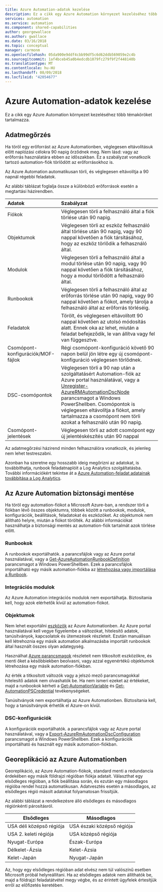 ```yaml
---
title: Azure Automation-adatok kezelése
description: Ez a cikk egy Azure Automation környezet kezeléséhez több témaköröket tartalmazza.  Jelenleg magában foglalja az adatok megőrzésére és biztonsági mentése az Azure Automation-vészhelyreállítás az Azure Automationben.
services: automation
ms.service: automation
ms.component: shared-capabilities
author: georgewallace
ms.author: gwallace
ms.date: 03/16/2018
ms.topic: conceptual
manager: carmonm
ms.openlocfilehash: 05da900e9ddf4cbb99df5c6d62ddb569059e2c4b
ms.sourcegitcommit: 1af4bceb45a0b4edcdb1079fc279f9f2f448140b
ms.translationtype: MT
ms.contentlocale: hu-HU
ms.lasthandoff: 08/09/2018
ms.locfileid: "42054677"
---
```

# <a name="managing-azure-automation-data"></a>Azure Automation-adatok kezelése
Ez a cikk egy Azure Automation környezet kezeléséhez több témaköröket tartalmazza.

## <a name="data-retention"></a>Adatmegőrzés
Ha töröl egy erőforrást az Azure Automationben, véglegesen eltávolításuk előtt naplózási célokra 90 napig őrződnek meg.  Nem lásd: vagy az erőforrás használatára ebben az időszakban.  Ez a szabályzat vonatkozik tartozó automation-fiók törlődött az erőforrásokhoz is.

Az Azure Automation automatikusan törli, és véglegesen eltávolítja a 90 napnál régebbi feladatok.

Az alábbi táblázat foglalja össze a különböző erőforrások esetén a megtartási házirendben.

| Adatok | Szabályzat |
|:--- |:--- |
| Fiókok |Véglegesen törli a felhasználó által a fiók törlése után 90 napig. |
| Objektumok |Véglegesen törli az eszköz felhasználó által törlése után 90 napig, vagy 90 nappal követően a fiók társításához, hogy az eszköz törlődik a felhasználó által. |
| Modulok |Véglegesen törli a felhasználó által a modul törlése után 90 napig, vagy 90 nappal követően a fiók társításához, hogy a modul törlődött a felhasználó által. |
| Runbookok |Véglegesen törli a felhasználó által az erőforrás törlése után 90 napig, vagy 90 nappal követően a fiókot, amely tárolja a felhasználó által az erőforrás törléséig. |
| Feladatok |Törölt, és véglegesen eltávolított 90 nappal követően az utolsó módosítás alatt. Ennek oka az lehet, miután a feladat befejeződik, le van állítva vagy fel van függesztve. |
| Csomópont-konfigurációk/MOF-fájlok |Régi csomópont-konfiguráció követő 90 napon belül jön létre egy új csomópont-konfiguráció véglegesen törlődnek. |
| DSC-csomópontok |Véglegesen törli a 90 nap után a szolgáltatásért Automation-fiók az Azure portal használatával, vagy a [Unregister-AzureRMAutomationDscNode](https://docs.microsoft.com/powershell/module/azurerm.automation/unregister-azurermautomationdscnode) parancsmagot a Windows PowerShellben. Csomópontok is véglegesen eltávolítja a fiókot, amely tartalmazza a csomópont nem törli azokat a felhasználó után 90 napig. |
| Csomópont-jelentések |Véglegesen törli az adott csomópont egy új jelentéskészítés után 90 nappal |

Az adatmegőrzési házirend minden felhasználóra vonatkozik, és jelenleg nem lehet testreszabni.

Azonban ha szeretne egy hosszabb ideig megőrizni az adatokat, is továbbíthatja, runbook feladatnaplóit a Log Analytics szolgáltatásba.  További információkért tekintse át a [Azure Automation-feladat adatainak továbbítása a Log Analytics](automation-manage-send-joblogs-log-analytics.md).   

## <a name="backing-up-azure-automation"></a>Az Azure Automation biztonsági mentése
Ha töröl egy automation-fiókot a Microsoft Azure-ban, a rendszer törli a fiókban lévő összes objektumra, többek között a runbookok, modulok, konfigurációk, beállítások, feladatokat és eszközöket. Az objektumok nem állítható helyre, miután a fiókot törölték.  Az alábbi információkat használhatja a biztonsági mentés az automation-fiók tartalmát azok törlése előtt. 

### <a name="runbooks"></a>Runbookok
A runbookok exportálhatók. a parancsfájlok vagy az Azure portal használatával, vagy a [Get-AzureAutomationRunbookDefinition](https://docs.microsoft.com/powershell/module/servicemanagement/azure/get-azureautomationrunbookdefinition) parancsmagot a Windows PowerShellben.  Ezek a parancsfájlok importálható egy másik automation-fiókba az [létrehozása vagy importálása a Runbook](https://msdn.microsoft.com/library/dn643637.aspx).

### <a name="integration-modules"></a>Integrációs modulok
Az Azure Automation integrációs modulok nem exportálhatja.  Biztosítania kell, hogy azok elérhetők kívül az automation-fiókot.

### <a name="assets"></a>Objektumok
Nem lehet exportálni [eszközök](https://msdn.microsoft.com/library/dn939988.aspx) az Azure Automationben.  Az Azure portal használatával kell vegye figyelembe a változókat, hitelesítő adatok, tanúsítványok, kapcsolatok és ütemezések részleteit.  Ezután manuálisan kell létrehoznia egy másik automation alkalmazásba importált runbookok által használt összes olyan adategység.

Használhat [Azure parancsmagok](https://docs.microsoft.com/powershell/module/azurerm.automation#automation) részleteit nem titkosított eszközökre, és menti őket a későbbiekben beolvasni, vagy azzal egyenértékű objektumok létrehozása egy másik automation-fiókban.

Az érték a titkosított változók vagy a jelszó mező parancsmagokkal hitelesítő adatok nem olvashatók be.  Ha nem ismeri ezeket az értékeket, majd a runbookok kérheti a [Get-AutomationVariable](https://msdn.microsoft.com/library/dn940012.aspx) és [Get-AutomationPSCredential](https://msdn.microsoft.com/library/dn940015.aspx) tevékenységeket.

Tanúsítványok nem exportálhatja az Azure Automationben.  Biztosítania kell, hogy a tanúsítványok érhetők el Azure-on kívül.

### <a name="dsc-configurations"></a>DSC-konfigurációk
A konfigurációk exportálhatók. a parancsfájlok vagy az Azure portal használatával, vagy a [Export-AzureRmAutomationDscConfiguration](https://docs.microsoft.com/powershell/module/azurerm.automation/export-azurermautomationdscconfiguration) parancsmagot a Windows PowerShellben. Ezek a konfigurációk importálható és használt egy másik automation-fiókban.

## <a name="geo-replication-in-azure-automation"></a>Georeplikáció az Azure Automationben
Georeplikáció, az Azure Automation-fiókok, standard menti a redundancia érdekében egy másik földrajzi régióban fiókja adatait. Választhat egy elsődleges régióban, a fiók beállítása során, és ezután egy másodlagos régióba rendel hozzá automatikusan. Adatvesztés esetén a másodlagos, az elsődleges régió másolt adatokat folyamatosan frissítjük.  

Az alábbi táblázat a rendelkezésre álló elsődleges és másodlagos régiónkénti párosításról.

| Elsődleges | Másodlagos |
| --- | --- |
| USA déli középső régiója |USA északi középső régiója |
| USA 2. keleti régiója |USA középső régiója |
| Nyugat-Európa |Észak-Európa |
| Délkelet-Ázsia |Kelet-Ázsia |
| Kelet-Japán |Nyugat-Japán |

Az, hogy egy elsődleges régióban adat elvész nem túl valószínű esetben Microsoft próbál helyreállítani. Ha az elsődleges adatok nem állíthatók be, majd a földrajzi feladatátvétel megy végbe, és az érintett ügyfelek értesítjük erről az előfizetés keretében.


